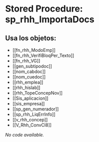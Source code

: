 # Stored Procedure: sp_rhh_ImportaDocs

## Usa los objetos:
- [[fn_rhh_ModoEmp]]
- [[fn_rhh_VerifiBloqPer_Texto]]
- [[fn_rhh_VG]]
- [[gen_subtipodoc]]
- [[nom_cabdoc]]
- [[nom_cuedoc]]
- [[rhh_emplea]]
- [[rhh_hislab]]
- [[rhh_TopeConcepNov]]
- [[Sis_aplicacion]]
- [[sis_empresa]]
- [[sp_gen_numerador]]
- [[sp_rhh_LiqErrInfo]]
- [[v_rhh_concep]]
- [[V_Rhh_ConvCl8]]

*No code available.*
